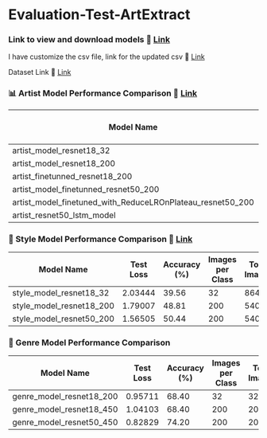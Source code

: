 # Evaluation-Test-ArtExtract

### Link to view and download models   🔗 [Link](https://drive.google.com/drive/folders/12-nycVsVzoftfbqKunuFDpw_kTOz1vCJ?usp=sharing)

I have customize the csv file, link for the updated csv 🔗 [Link](https://drive.google.com/drive/folders/1YlHOjKQijPQHqtalgNNG_FHF1fZP7npB?usp=sharing)

Dataset Link 🔗 [Link](https://drive.google.com/drive/folders/1ljvH_6HfT1uSoKBbZ6YDDgGUDT55638a?usp=sharing)


### 📊 Artist Model Performance Comparison 🔗 [Link](https://github.com/SahilKadge/Evaluation-Test-ArtExtract/blob/main/task1/evaluation.py)

| Model Name                                                   | Test Loss | Accuracy (%) | Images per Class | Total Images | model architecture Link        |
|--------------------------------------------------------------|-----------|---------------|------------------|--------------|-------------|
| artist_model_resnet18_32                                     | 3.90837   | 30.87         | 32               | 736          | 🔗 [Link](https://github.com/SahilKadge/Evaluation-Test-ArtExtract/blob/main/task1/artist/artist_model_resnet18_200.py) |
| artist_model_resnet18_200                                    | 1.86816   | 57.22         | 200              | 4600         | 🔗 [Link](https://github.com/SahilKadge/Evaluation-Test-ArtExtract/blob/main/task1/artist/artist_model_resnet18_200.py) |
| artist_finetunned_resnet18_200                               | 0.71938   | 79.48         | 200              | 4600         | 🔗 [Link](https://github.com/SahilKadge/Evaluation-Test-ArtExtract/blob/main/task1/artist_style_genre_model.py) |
| artist_model_finetunned_resnet50_200                         | 0.75762   | 79.22         | 200              | 4600         | 🔗 [Link](https://github.com/SahilKadge/Evaluation-Test-ArtExtract/blob/main/task1/artist/artist_model.py) |
| artist_model_finetuned_with_ReduceLROnPlateau_resnet50_200   | 0.78254   | 78.35         | 200              | 4600         | 🔗 [Link](https://github.com/SahilKadge/Evaluation-Test-ArtExtract/blob/main/task1/artist/artist_model.py) |
| artist_resnet50_lstm_model                                   | 0.86103   | 74.78         | 200              | 4600         | 🔗 [Link](https://github.com/SahilKadge/Evaluation-Test-ArtExtract/blob/main/task1/artist/artist_model.py) |




### 🎨 Style Model Performance Comparison  🔗 [Link](https://github.com/SahilKadge/Evaluation-Test-ArtExtract/blob/main/task1/evaluation.py)

| Model Name                  | Test Loss | Accuracy (%) | Images per Class | Total Images | model architecture Link        |
|----------------------------|-----------|---------------|------------------|--------------|-------------|
| style_model_resnet18_32    | 2.03444   | 39.56         | 32               | 864          | 🔗 [Link](https://github.com/SahilKadge/Evaluation-Test-ArtExtract/blob/main/task1/artist_style_genre_model.py) |
| style_model_resnet18_200   | 1.79007   | 48.81         | 200              | 5400         | 🔗 [Link](https://github.com/SahilKadge/Evaluation-Test-ArtExtract/blob/main/task1/artist_style_genre_model.py) |
| style_model_resnet50_200   | 1.56505   | 50.44         | 200              | 5400         | 🔗 [Link](https://github.com/SahilKadge/Evaluation-Test-ArtExtract/blob/main/task1/style/style_model.py) |



### 🎼 Genre Model Performance Comparison

| Model Name                  | Test Loss | Accuracy (%) | Images per Class | Total Images | model architecture Link        |
|----------------------------|-----------|---------------|------------------|--------------|-------------|
| genre_model_resnet18_200   | 0.95711   | 68.40         | 32               | 320          | 🔗 [Link](https://github.com/SahilKadge/Evaluation-Test-ArtExtract/blob/main/task1/artist_style_genre_model.py) |
| genre_model_resnet18_450   | 1.04103   | 68.40         | 200              | 2000         | 🔗 [Link](https://github.com/SahilKadge/Evaluation-Test-ArtExtract/blob/main/task1/artist_style_genre_model.py) |
| genre_model_resnet50_450   | 0.82829   | 74.20         | 200              | 2000         | 🔗 [Link](https://github.com/SahilKadge/Evaluation-Test-ArtExtract/blob/main/task1/genre/genre_model.py) |

